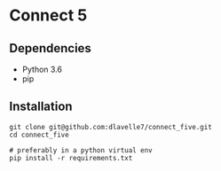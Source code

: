 # Connect 5

## Dependencies
* Python 3.6
* pip

## Installation
```
git clone git@github.com:dlavelle7/connect_five.git
cd connect_five

# preferably in a python virtual env
pip install -r requirements.txt
```
